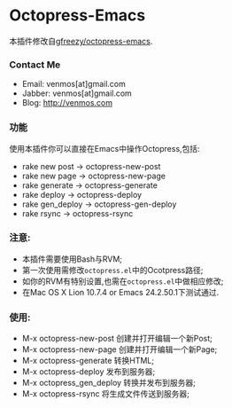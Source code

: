 # Octopress-Emacs

本插件修改自[gfreezy/octopress-emacs](https://github.com/gfreezy/octopress-emacs "gfreezy/octopress-emacs").

### Contact Me
* Email: venmos[at]gmail.com
* Jabber: venmos[at]gmail.com
* Blog: http://venmos.com

### 功能

使用本插件你可以直接在Emacs中操作Octopress,包括:

* rake new post -> octopress-new-post
* rake new page -> octopress-new-page
* rake generate -> octopress-generate
* rake deploy -> octopress-deploy
* rake gen_deploy -> octopress-gen-deploy
* rake rsync -> octopress-rsync

### 注意:

* 本插件需要使用Bash与RVM;
* 第一次使用需修改`octopress.el`中的Ocotpress路径;
* 如你的RVM有特别设置,也需在`octopress.el`中做相应修改;
* 在Mac OS X Lion 10.7.4 or Emacs 24.2.50.1下测试通过.

### 使用:

* M-x octopress-new-post     创建并打开编辑一个新Post;
* M-x octopress-new-page     创建并打开编辑一个新Page;
* M-x octopress-generate     转换HTML;
* M-x octopress-deploy       发布到服务器;
* M-x octopress_gen_deploy   转换并发布到服务器;
* M-x octopress-rsync        将生成文件传送到服务器;
